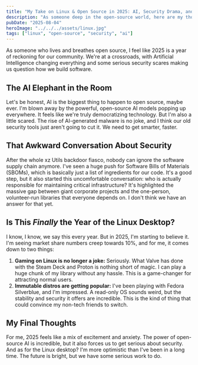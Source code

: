 ```yaml
---
title: "My Take on Linux & Open Source in 2025: AI, Security Drama, and Gaming"
description: "As someone deep in the open-source world, here are my thoughts on 2025. We need to talk about the AI revolution, the xz backdoor drama, and why I think Linux gaming is finally becoming a real thing."
pubDate: "2025-08-04"
heroImage: "../../../assets/linux.jpg"
tags: ["linux", "open-source", "security", "ai"]
---
```


As someone who lives and breathes open source, I feel like 2025 is a year of reckoning for our community. We're at a crossroads, with Artificial Intelligence changing everything and some serious security scares making us question how we build software.

## The AI Elephant in the Room

Let's be honest, AI is the biggest thing to happen to open source, maybe ever. I'm blown away by the powerful, open-source AI models popping up everywhere. It feels like we're truly democratizing technology. But I'm also a little scared. The rise of AI-generated malware is no joke, and I think our old security tools just aren't going to cut it. We need to get smarter, faster.

## That Awkward Conversation About Security

After the whole xz Utils backdoor fiasco, nobody can ignore the software supply chain anymore. I've seen a huge push for Software Bills of Materials (SBOMs), which is basically just a list of ingredients for our code. It's a good step, but it also started this uncomfortable conversation: who is actually responsible for maintaining critical infrastructure? It's highlighted the massive gap between giant corporate projects and the one-person, volunteer-run libraries that everyone depends on. I don't think we have an answer for that yet.

## Is This *Finally* the Year of the Linux Desktop?

I know, I know, we say this every year. But in 2025, I'm starting to believe it. I'm seeing market share numbers creep towards 10%, and for me, it comes down to two things:

1.  **Gaming on Linux is no longer a joke:** Seriously. What Valve has done with the Steam Deck and Proton is nothing short of magic. I can play a huge chunk of my library without any hassle. This is a game-changer for attracting normal users.
2.  **Immutable distros are getting popular:** I've been playing with Fedora Silverblue, and I'm impressed. A read-only OS sounds weird, but the stability and security it offers are incredible. This is the kind of thing that could convince my non-tech friends to switch.

## My Final Thoughts

For me, 2025 feels like a mix of excitement and anxiety. The power of open-source AI is incredible, but it also forces us to get serious about security. And as for the Linux desktop? I'm more optimistic than I've been in a long time. The future is bright, but we have some serious work to do.